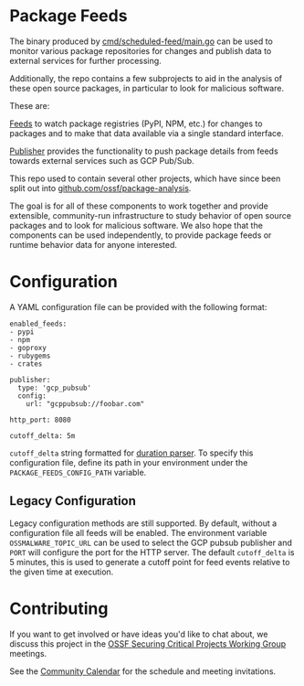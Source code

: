 # Package Feeds

The binary produced by [cmd/scheduled-feed/main.go](cmd/scheduled-feed/main.go) can be used to monitor various
package repositories for changes and publish data to external services for further processing.

Additionally, the repo contains a few subprojects to aid in the analysis of these open source packages, in particular to look for malicious software.

These are:

[Feeds](./feeds/) to watch package registries (PyPI, NPM, etc.) for changes to packages
and to make that data available via a single standard interface.

[Publisher](./publisher/) provides the functionality to push package details from feeds towards
external services such as GCP Pub/Sub.

This repo used to contain several other projects, which have since been split out into
[github.com/ossf/package-analysis](https://github.com/ossf/package-analysis).

The goal is for all of these components to work together and provide extensible, community-run
infrastructure to study behavior of open source packages and to look for malicious software.
We also hope that the components can be used independently, to provide package feeds or runtime
behavior data for anyone interested.

# Configuration

A YAML configuration file can be provided with the following format:

```
enabled_feeds:
- pypi
- npm
- goproxy
- rubygems
- crates

publisher:
  type: 'gcp_pubsub'
  config:
    url: "gcppubsub://foobar.com"

http_port: 8080

cutoff_delta: 5m
```

`cutoff_delta` string formatted for [duration parser](https://golang.org/pkg/time/#ParseDuration). To specify this configuration file, define its path in your environment under the `PACKAGE_FEEDS_CONFIG_PATH` variable.

## Legacy Configuration

Legacy configuration methods are still supported. By default, without a configuration file all feeds will be enabled. The environment variable `OSSMALWARE_TOPIC_URL` can be used to select the GCP pubsub publisher and `PORT` will configure the port for the HTTP server.
The default `cutoff_delta` is 5 minutes, this is used to generate a cutoff point for feed events relative to the given time at execution.

# Contributing

If you want to get involved or have ideas you'd like to chat about, we discuss this project in the [OSSF Securing Critical Projects Working Group](https://github.com/ossf/wg-securing-critical-projects) meetings.

See the [Community Calendar](https://calendar.google.com/calendar?cid=czYzdm9lZmhwNWk5cGZsdGI1cTY3bmdwZXNAZ3JvdXAuY2FsZW5kYXIuZ29vZ2xlLmNvbQ) for the schedule and meeting invitations.
